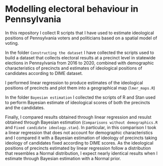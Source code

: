 # Modelling electoral behaviour in Pennsylvania

In this repository I collect R scripts that I have used to estimate ideological positions of Pennsylvania voters and politicians based on a spatial model of voting.

In the folder `Constructing the dataset` I have collected the scripts used to build a dataset that collects electoral results at a precinct level in statewide elections in Pennsylvania from 2016 to 2020, combined with demographic characteristics of precincts and estimates of ideological positions of candidates according to DIME dataset.

I performed linear regression to produce estimates of the ideological positions of precincts and plot them into a geographical map (`lmer_maps.R`)

In the folder `Bayesian estimation` I collected the scripts of R and Stan used to perform Bayesian estimate of ideological scores of both the precincts and the candidates.

Finally, I compared results obtained through linear regression and resulst obtained through Bayesian estimation (`Comparisons without demographics.R` and `Fixed candidate ideology.stan`).
In particular, in this comparison I took a linear regression that does not account for demographic characteristics and I compared it with a Bayesian estimation of ideology of precincts taking ideology of candidates fixed according to DIME scores. As the ideological positions of precincts estimated by linear regression follow a distribution that resembles a Normal distribution, I expect nearly identical results when I estimate through Bayesian estimation with a Normal prior.
